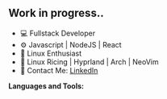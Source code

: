 ## Work in progress..

- 💻 Fullstack Developer
- ⚙️ Javascript | NodeJS | React
- 🐧 Linux Enthusiast
- 🧊 Linux Ricing | Hyprland | Arch | NeoVim
- 👤 Contact Me: [LinkedIn](https://www.linkedin.com/in/l%C3%A9o-reis-78104a2a1/)

__Languages and Tools:__
